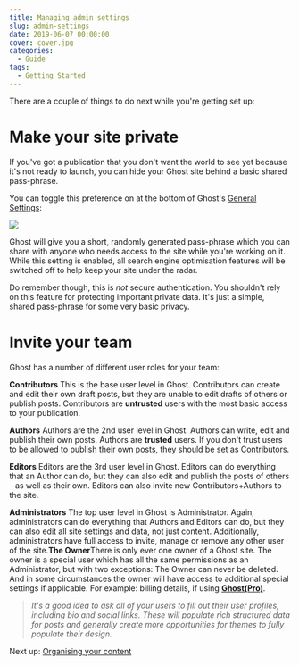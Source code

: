 ```yaml
---
title: Managing admin settings
slug: admin-settings
date: 2019-06-07 00:00:00
cover: cover.jpg
categories:
  - Guide
tags:
  - Getting Started
---
```


There are a couple of things to do next while you're getting set up:

# Make your site private

If you've got a publication that you don't want the world to see yet because it's not ready to launch, you can hide your Ghost site behind a basic shared pass-phrase.

You can toggle this preference on at the bottom of Ghost's [General Settings]():

![](private.png)

Ghost will give you a short, randomly generated pass-phrase which you can share with anyone who needs access to the site while you're working on it. While this setting is enabled, all search engine optimisation features will be switched off to help keep your site under the radar.

Do remember though, this is _not_ secure authentication. You shouldn't rely on this feature for protecting important private data. It's just a simple, shared pass-phrase for some very basic privacy.

# Invite your team

Ghost has a number of different user roles for your team:

**Contributors**
This is the base user level in Ghost. Contributors can create and edit their own draft posts, but they are unable to edit drafts of others or publish posts. Contributors are **untrusted** users with the most basic access to your publication.

**Authors**
Authors are the 2nd user level in Ghost. Authors can write, edit and publish their own posts. Authors are **trusted** users. If you don't trust users to be allowed to publish their own posts, they should be set as Contributors.

**Editors**
Editors are the 3rd user level in Ghost. Editors can do everything that an Author can do, but they can also edit and publish the posts of others - as well as their own. Editors can also invite new Contributors+Authors to the site.

**Administrators**
The top user level in Ghost is Administrator. Again, administrators can do everything that Authors and Editors can do, but they can also edit all site settings and data, not just content. Additionally, administrators have full access to invite, manage or remove any other user of the site.**The Owner**There is only ever one owner of a Ghost site. The owner is a special user which has all the same permissions as an Administrator, but with two exceptions: The Owner can never be deleted. And in some circumstances the owner will have access to additional special settings if applicable. For example: billing details, if using [**Ghost(Pro)**](https://ghost.org/pricing/).

> _It's a good idea to ask all of your users to fill out their user profiles, including bio and social links. These will populate rich structured data for posts and generally create more opportunities for themes to fully populate their design._

Next up: [Organising your content]()
